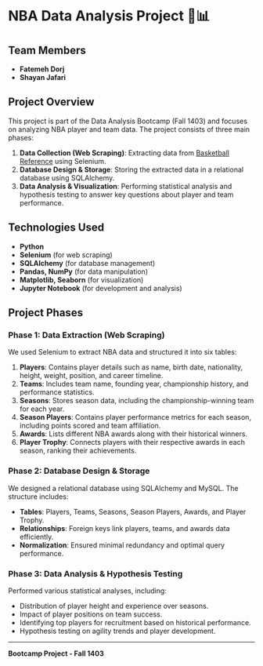 # NBA Data Analysis Project 🏀📊

## Team Members
- **Fatemeh Dorj**
- **Shayan Jafari**

## Project Overview
This project is part of the Data Analysis Bootcamp (Fall 1403) and focuses on analyzing NBA player and team data. The project consists of three main phases:
1. **Data Collection (Web Scraping)**: Extracting data from [Basketball Reference](https://www.basketball-reference.com) using Selenium.
2. **Database Design & Storage**: Storing the extracted data in a relational database using SQLAlchemy.
3. **Data Analysis & Visualization**: Performing statistical analysis and hypothesis testing to answer key questions about player and team performance.

## Technologies Used
- **Python**
- **Selenium** (for web scraping)
- **SQLAlchemy** (for database management)
- **Pandas, NumPy** (for data manipulation)
- **Matplotlib, Seaborn** (for visualization)
- **Jupyter Notebook** (for development and analysis)

## Project Phases
### Phase 1: Data Extraction (Web Scraping)
We used Selenium to extract NBA data and structured it into six tables:
1. **Players**: Contains player details such as name, birth date, nationality, height, weight, position, and career timeline.
2. **Teams**: Includes team name, founding year, championship history, and performance statistics.
3. **Seasons**: Stores season data, including the championship-winning team for each year.
4. **Season Players**: Contains player performance metrics for each season, including points scored and team affiliation.
5. **Awards**: Lists different NBA awards along with their historical winners.
6. **Player Trophy**: Connects players with their respective awards in each season, ranking their achievements.

### Phase 2: Database Design & Storage
We designed a relational database using SQLAlchemy and MySQL. The structure includes:
- **Tables**: Players, Teams, Seasons, Season Players, Awards, and Player Trophy.
- **Relationships**: Foreign keys link players, teams, and awards data efficiently.
- **Normalization**: Ensured minimal redundancy and optimal query performance.

### Phase 3: Data Analysis & Hypothesis Testing
Performed various statistical analyses, including:
- Distribution of player height and experience over seasons.
- Impact of player positions on team success.
- Identifying top players for recruitment based on historical performance.
- Hypothesis testing on agility trends and player development.

---
**Bootcamp Project - Fall 1403**

